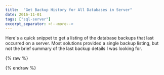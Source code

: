```yaml
---
title:  "Get Backup History for All Databases in Server"
date: 2016-11-01
tags: ["sql-server"]
excerpt_separator: <!--more-->
---
```


Here's a quick snippet to get a listing of the database backups that last occurred on a server. Most solutions provided a single backup listing, but not the brief summary of the last backup details I was looking for.
<!--more-->
{% raw %}
<script src="https://gist.github.com/sheldonhull/bedd7f2d57384dacbe02e8692922236f.js"></script>
{% endraw %}
